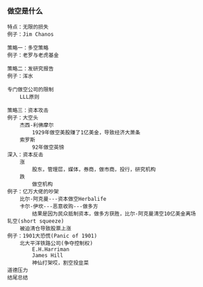 ### 做空是什么
    特点：无限的损失
    例子：Jim Chanos

    策略一：多空策略
    例子：老罗与老虎基金

    策略二：发研究报告
    例子：浑水
    
    专门做空公司的限制
        LLL原则

    策略三：资本攻击
    例子：大空头
        杰西-利佛摩尔
            1929年做空美股赚了1亿美金，导致经济大萧条
        索罗斯
            92年做空英镑
    深入：资本反击
        涨
            股东，管理层，媒体，券商，做市商，投行，研究机构
        跌
            做空机构
    例子：亿万大佬的吵架
        比尔-阿克曼---资本做空Herbalife
        卡尔-伊坎---恶意收购---做多方
            结果是因为民众抵制资本，做多方获胜，比尔-阿克曼清空10亿美金离场
    轧空(short squeeze)
        被迫清仓导致股票上涨
    例子：1901大恐慌(Panic of 1901)
        北大平洋铁路公司(争夺控制权)
            E.H.Harriman
            James Hill
            神仙打架哎，割空投韭菜
    道德压力
    结尾总结

